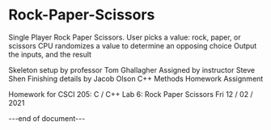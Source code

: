 # Rock-Paper-Scissors
Single Player Rock Paper Scissors. 
User picks a value: rock, paper, or scissors
CPU randomizes a value to determine an opposing choice
Output the inputs, and the result


Skeleton setup by professor Tom Ghallagher
Assigned by instructor Steve Shen
Finishing details by Jacob Olson
C++ Methods Homework Assignment


Homework for CSCI 205: C / C++
Lab 6: Rock Paper Scissors
Fri 12 / 02 / 2021



---end of document---
